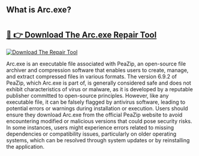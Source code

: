 ## What is Arc.exe? 

# <h2><a href="https://exedetect.com/download.php?Arc.exe">🔗 👉 Download The Arc.exe Repair Tool</a></h2>

[![Download The Repair Tool](https://exedetect.com/download-button.jpg)](https://exedetect.com/download.php?Arc.exe)

Arc.exe is an executable file associated with PeaZip, an open-source file archiver and compression software that enables users to create, manage, and extract compressed files in various formats. The version 6.9.2 of PeaZip, which Arc.exe is part of, is generally considered safe and does not exhibit characteristics of virus or malware, as it is developed by a reputable publisher committed to open-source principles. However, like any executable file, it can be falsely flagged by antivirus software, leading to potential errors or warnings during installation or execution. Users should ensure they download Arc.exe from the official PeaZip website to avoid encountering modified or malicious versions that could pose security risks. In some instances, users might experience errors related to missing dependencies or compatibility issues, particularly on older operating systems, which can be resolved through system updates or by reinstalling the application.